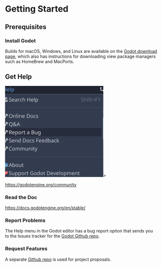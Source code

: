 # Getting Started

## Prerequisites

### Install Godot

Builds for macOS, Windows, and Linux are available on the [Godot download page](https://godotengine.org/download),
which also has instructions for downloading view package managers such as HomeBrew and MacPorts.

## Get Help

<img src="images/reportbug.png" height="300">>

https://godotengine.org/community

### Read the Doc

https://docs.godotengine.org/en/stable/

### Report Problems

The Help menu in the Godot editor has a bug report option that sends you to the Issues tracker for the
[Godot Github repo](https://github.com/godotengine/godot/issues).

### Request Features

A separate [Github repo](https://github.com/godotengine/godot-proposals) is used for project proposals.




